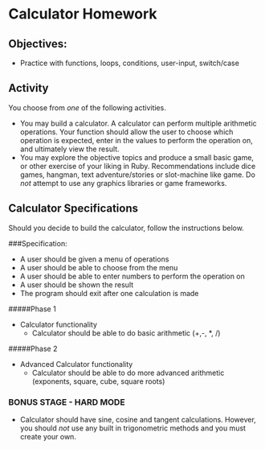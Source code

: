# Calculator Homework

## Objectives:
- Practice with functions, loops, conditions, user-input, switch/case

## Activity

You choose from *one* of the following activities. 

- You may build a calculator.  A calculator can perform multiple arithmetic operations.  Your function should allow the user to choose which operation is expected, enter in the values to perform the operation on, and ultimately view the result.
- You may explore the objective topics and produce a small basic game, or other exercise of your liking in Ruby. Recommendations include dice games, hangman, text adventure/stories or slot-machine like game. Do *not* attempt to use any graphics libraries or game frameworks. 

## Calculator Specifications

Should you decide to build the calculator, follow the instructions below. 

###Specification:
- A user should be given a menu of operations
- A user should be able to choose from the menu
- A user should be able to enter numbers to perform the operation on
- A user should be shown the result
- The program should exit after one calculation is made

#####Phase 1
- Calculator functionality
	- Calculator should be able to do basic arithmetic (+,-, *, /)

#####Phase 2
- Advanced Calculator functionality
	- Calculator should be able to do more advanced arithmetic (exponents, square, cube, square roots)

### BONUS STAGE - HARD MODE
- Calculator should have sine, cosine and tangent calculations. However, you should *not* use any built in trigonometric methods and you must create your own. 
